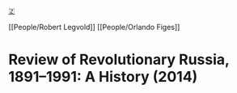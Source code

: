 [🇿](zotero://select/library/items/49TVSF5G)

[[People/Robert Legvold]] [[People/Orlando Figes]] 
# Review of Revolutionary Russia, 1891–1991: A History (2014)

